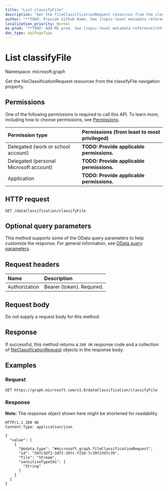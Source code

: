 ```yaml
---
title: "List classifyFile"
description: "Get the fileClassificationRequest resources from the classifyFile navigation property."
author: "**TODO: Provide Github Name. See [topic-level metadata reference](https://msgo.azurewebsites.net/add/document/guidelines/metadata.html#topic-level-metadata)**"
localization_priority: Normal
ms.prod: "**TODO: Add MS prod. See [topic-level metadata reference](https://msgo.azurewebsites.net/add/document/guidelines/metadata.html#topic-level-metadata)**"
doc_type: apiPageType
---
```


# List classifyFile
Namespace: microsoft.graph



Get the fileClassificationRequest resources from the classifyFile navigation property.

## Permissions
One of the following permissions is required to call this API. To learn more, including how to choose permissions, see [Permissions](/graph/permissions-reference).

|Permission type|Permissions (from least to most privileged)|
|:---|:---|
|Delegated (work or school account)|**TODO: Provide applicable permissions.**|
|Delegated (personal Microsoft account)|**TODO: Provide applicable permissions.**|
|Application|**TODO: Provide applicable permissions.**|

## HTTP request

<!-- {
  "blockType": "ignored"
}
-->
``` http
GET /dataClassification/classifyFile
```

## Optional query parameters
This method supports some of the OData query parameters to help customize the response. For general information, see [OData query parameters](/graph/query-parameters).

## Request headers
|Name|Description|
|:---|:---|
|Authorization|Bearer {token}. Required.|

## Request body
Do not supply a request body for this method.

## Response

If successful, this method returns a `200 OK` response code and a collection of [fileClassificationRequest](../resources/fileclassificationrequest.md) objects in the response body.

## Examples

### Request
<!-- {
  "blockType": "request",
  "name": "list_fileclassificationrequest"
}
-->
``` http
GET https://graph.microsoft.com/v1.0/dataClassification/classifyFile
```


### Response
**Note:** The response object shown here might be shortened for readability.
<!-- {
  "blockType": "response",
  "truncated": true,
  "@odata.type": "Collection(microsoft.graph.fileClassificationRequest)"
}
-->
``` http
HTTP/1.1 200 OK
Content-Type: application/json

{
  "value": [
    {
      "@odata.type": "#microsoft.graph.fileClassificationRequest",
      "id": "397c3df2-3df2-397c-f23d-7c39f23d7c39",
      "file": "Stream",
      "sensitiveTypeIds": [
        "String"
      ]
    }
  ]
}
```

